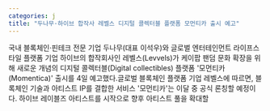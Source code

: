 ```yaml
---
categories: j
title: "두나무·하이브 합작사 레벨스 디지털 콜렉터블 플랫폼 모먼티카 출시 예고"
---
```

국내 블록체인·핀테크 전문 기업 두나무(대표 이석우)와 글로벌 엔터테인먼트 라이프스타일 플랫폼 기업 하이브의 합작회사인 레벨스(Levvels)가 케이팝 팬덤 문화 확장을 위해 새로운 개념의 디지털 콜렉터블(Digital collectibles) 플랫폼 &#39;모먼티카(Momentica)&#39; 출시를 4일 예고했다.글로벌 블록체인 플랫폼 기업 레벨스에 따르면, 블록체인 기술과 아티스트 IP를 결합한 서비스 &#39;모먼티카&#39;는 이달 중 공식 론칭할 예정이다. 하이브 레이블즈 아티스트를 시작으로 향후 아티스트 풀을 확대할